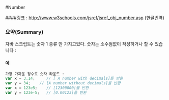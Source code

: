 #Number

####링크 : http://www.w3schools.com/jsref/jsref_obj_number.asp (한글번역) 

### 요약(Summary)

자바 스크립트는 숫자 1 종류 만 가지고있다.
숫자는 소수점없이 작성하거나 할 수 있습니다 :


#### 예

```javascript
가장 가까운 정수로 숫자 라운드 :
var x = 3.14;     // [ A number with decimals]를 반환
var y = 34;    // [A number without decimals]를 반환
var x = 123e5;    // [12300000]를 반환
var y = 123e-5;   // [0.00123]를 반환



